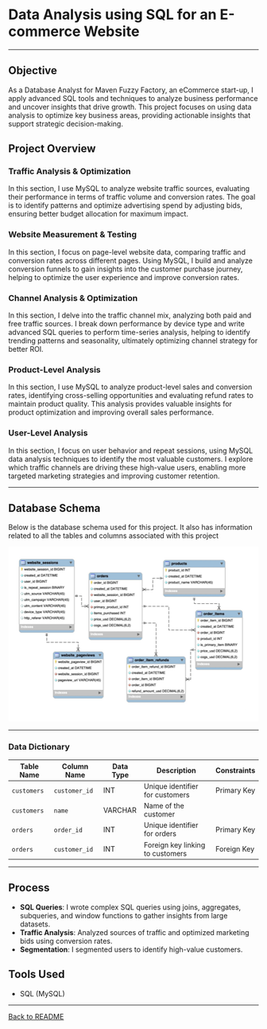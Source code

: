 # **Data Analysis using SQL for an E-commerce Website**

---

## **Objective**
As a Database Analyst for Maven Fuzzy Factory, an eCommerce start-up, I apply advanced SQL tools and techniques to analyze business performance and uncover insights that drive growth. This project focuses on using data analysis to optimize key business areas, providing actionable insights that support strategic decision-making.

## **Project Overview** 

### **Traffic Analysis & Optimization**
In this section, I use MySQL to analyze website traffic sources, evaluating their performance in terms of traffic volume and conversion rates. The goal is to identify patterns and optimize advertising spend by adjusting bids, ensuring better budget allocation for maximum impact.

### **Website Measurement & Testing**  
In this section, I focus on page-level website data, comparing traffic and conversion rates across different pages. Using MySQL, I build and analyze conversion funnels to gain insights into the customer purchase journey, helping to optimize the user experience and improve conversion rates.

### **Channel Analysis & Optimization**  
In this section, I delve into the traffic channel mix, analyzing both paid and free traffic sources. I break down performance by device type and write advanced SQL queries to perform time-series analysis, helping to identify trending patterns and seasonality, ultimately optimizing channel strategy for better ROI.

### **Product-Level Analysis**  
In this section, I use MySQL to analyze product-level sales and conversion rates, identifying cross-selling opportunities and evaluating refund rates to maintain product quality. This analysis provides valuable insights for product optimization and improving overall sales performance.

### **User-Level Analysis**  
In this section, I focus on user behavior and repeat sessions, using MySQL data analysis techniques to identify the most valuable customers. I explore which traffic channels are driving these high-value users, enabling more targeted marketing strategies and improving customer retention.

---

## **Database Schema**
Below is the database schema used for this project. It also has information related to all the tables and columns associated with this project

![Database Schema](Assets/DBSchema.png)

---

### Data Dictionary

| Table Name     | Column Name   | Data Type | Description                      | Constraints       |
|----------------|---------------|-----------|----------------------------------|-------------------|
| `customers`    | `customer_id` | INT       | Unique identifier for customers  | Primary Key       |
| `customers`    | `name`        | VARCHAR   | Name of the customer             |                   |
| `orders`       | `order_id`    | INT       | Unique identifier for orders     | Primary Key       |
| `orders`       | `customer_id` | INT       | Foreign key linking to customers | Foreign Key       |

---

## **Process**
- **SQL Queries**: I wrote complex SQL queries using joins, aggregates, subqueries, and window functions to gather insights from large datasets.
- **Traffic Analysis**: Analyzed sources of traffic and optimized marketing bids using conversion rates.
- **Segmentation**: I segmented users to identify high-value customers.

## **Tools Used**
- SQL (MySQL)

---

[Back to README](README.md)

